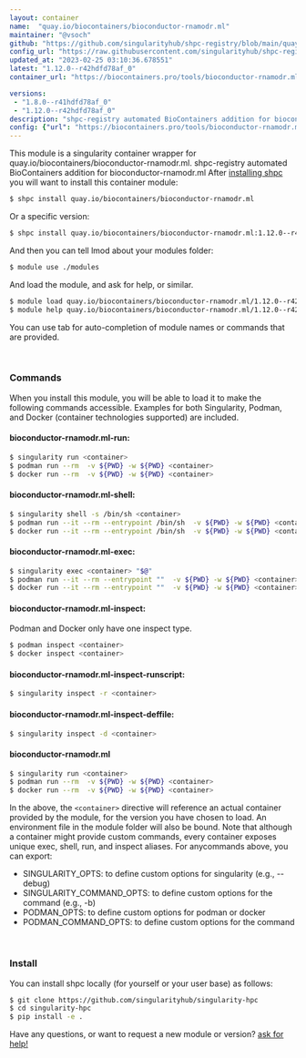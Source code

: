 ```yaml
---
layout: container
name:  "quay.io/biocontainers/bioconductor-rnamodr.ml"
maintainer: "@vsoch"
github: "https://github.com/singularityhub/shpc-registry/blob/main/quay.io/biocontainers/bioconductor-rnamodr.ml/container.yaml"
config_url: "https://raw.githubusercontent.com/singularityhub/shpc-registry/main/quay.io/biocontainers/bioconductor-rnamodr.ml/container.yaml"
updated_at: "2023-02-25 03:10:36.678551"
latest: "1.12.0--r42hdfd78af_0"
container_url: "https://biocontainers.pro/tools/bioconductor-rnamodr.ml"

versions:
 - "1.8.0--r41hdfd78af_0"
 - "1.12.0--r42hdfd78af_0"
description: "shpc-registry automated BioContainers addition for bioconductor-rnamodr.ml"
config: {"url": "https://biocontainers.pro/tools/bioconductor-rnamodr.ml", "maintainer": "@vsoch", "description": "shpc-registry automated BioContainers addition for bioconductor-rnamodr.ml", "latest": {"1.12.0--r42hdfd78af_0": "sha256:192bed31b91b1babd156fa376b76f72601a533d95b5793c7dc9d05d84b3f8403"}, "tags": {"1.8.0--r41hdfd78af_0": "sha256:78db489427ef7312a4f0aa84181ce884b4d19caff814d2e912999c9e6472b20a", "1.12.0--r42hdfd78af_0": "sha256:192bed31b91b1babd156fa376b76f72601a533d95b5793c7dc9d05d84b3f8403"}, "docker": "quay.io/biocontainers/bioconductor-rnamodr.ml"}
---
```


This module is a singularity container wrapper for quay.io/biocontainers/bioconductor-rnamodr.ml.
shpc-registry automated BioContainers addition for bioconductor-rnamodr.ml
After [installing shpc](#install) you will want to install this container module:


```bash
$ shpc install quay.io/biocontainers/bioconductor-rnamodr.ml
```

Or a specific version:

```bash
$ shpc install quay.io/biocontainers/bioconductor-rnamodr.ml:1.12.0--r42hdfd78af_0
```

And then you can tell lmod about your modules folder:

```bash
$ module use ./modules
```

And load the module, and ask for help, or similar.

```bash
$ module load quay.io/biocontainers/bioconductor-rnamodr.ml/1.12.0--r42hdfd78af_0
$ module help quay.io/biocontainers/bioconductor-rnamodr.ml/1.12.0--r42hdfd78af_0
```

You can use tab for auto-completion of module names or commands that are provided.

<br>

### Commands

When you install this module, you will be able to load it to make the following commands accessible.
Examples for both Singularity, Podman, and Docker (container technologies supported) are included.

#### bioconductor-rnamodr.ml-run:

```bash
$ singularity run <container>
$ podman run --rm  -v ${PWD} -w ${PWD} <container>
$ docker run --rm  -v ${PWD} -w ${PWD} <container>
```

#### bioconductor-rnamodr.ml-shell:

```bash
$ singularity shell -s /bin/sh <container>
$ podman run --it --rm --entrypoint /bin/sh  -v ${PWD} -w ${PWD} <container>
$ docker run --it --rm --entrypoint /bin/sh  -v ${PWD} -w ${PWD} <container>
```

#### bioconductor-rnamodr.ml-exec:

```bash
$ singularity exec <container> "$@"
$ podman run --it --rm --entrypoint ""  -v ${PWD} -w ${PWD} <container> "$@"
$ docker run --it --rm --entrypoint ""  -v ${PWD} -w ${PWD} <container> "$@"
```

#### bioconductor-rnamodr.ml-inspect:

Podman and Docker only have one inspect type.

```bash
$ podman inspect <container>
$ docker inspect <container>
```

#### bioconductor-rnamodr.ml-inspect-runscript:

```bash
$ singularity inspect -r <container>
```

#### bioconductor-rnamodr.ml-inspect-deffile:

```bash
$ singularity inspect -d <container>
```



#### bioconductor-rnamodr.ml

```bash
$ singularity run <container>
$ podman run --rm  -v ${PWD} -w ${PWD} <container>
$ docker run --rm  -v ${PWD} -w ${PWD} <container>
```


In the above, the `<container>` directive will reference an actual container provided
by the module, for the version you have chosen to load. An environment file in the
module folder will also be bound. Note that although a container
might provide custom commands, every container exposes unique exec, shell, run, and
inspect aliases. For anycommands above, you can export:

 - SINGULARITY_OPTS: to define custom options for singularity (e.g., --debug)
 - SINGULARITY_COMMAND_OPTS: to define custom options for the command (e.g., -b)
 - PODMAN_OPTS: to define custom options for podman or docker
 - PODMAN_COMMAND_OPTS: to define custom options for the command

<br>

### Install

You can install shpc locally (for yourself or your user base) as follows:

```bash
$ git clone https://github.com/singularityhub/singularity-hpc
$ cd singularity-hpc
$ pip install -e .
```

Have any questions, or want to request a new module or version? [ask for help!](https://github.com/singularityhub/singularity-hpc/issues)